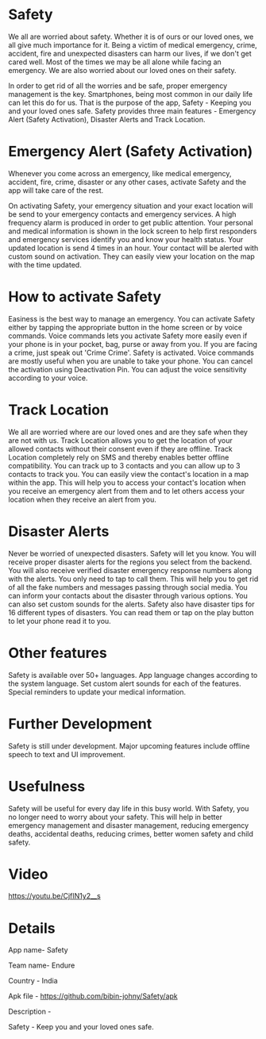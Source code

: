 # Safety
We all are worried about safety. Whether it is of ours or our loved ones, we all give much importance for it. Being a victim of medical emergency, crime, accident, fire and unexpected disasters can harm our lives, if we don't get cared well. Most of the times we may be all alone while facing an emergency. We are also worried about our loved ones on their safety. 

In order to get rid of all the worries and be safe, proper emergency management is the key. Smartphones, being most common in our daily life can let this do for us. That is the purpose of the app, Safety - Keeping you and your loved ones safe. Safety provides three main features - Emergency Alert (Safety Activation), Disaster Alerts and Track Location.

# Emergency Alert (Safety Activation)

Whenever you come across an emergency, like medical emergency, accident, fire, crime, disaster or any other cases, activate Safety and the app will take care of the rest.

On activating Safety, your emergency situation and your exact location will be send to your emergency contacts and emergency services. A high frequency alarm is produced in order to get public attention. Your personal and medical information is shown in the lock screen to help first responders and emergency services identify you and know your health status. Your updated location is send 4 times in an hour. Your contact will be alerted with custom sound on activation. They can easily view your location on the map with the time updated. 

# How to activate Safety 

Easiness is the best way to manage an emergency. You can activate Safety either by tapping the appropriate button in the home screen or by voice commands. Voice commands lets you activate Safety more easily even if your phone is in your pocket, bag, purse or away from you. If you are facing a crime, just speak out 'Crime Crime'. Safety is activated. Voice commands are mostly useful when you are unable to take your phone. You can cancel the activation using Deactivation Pin. You can adjust the voice sensitivity according to your voice.

# Track Location 

We all are worried where are our loved ones and are they safe when they are not with us. Track Location allows you to get the location of your allowed contacts without their consent even if they are offline. Track Location completely rely on SMS and thereby enables better offline compatibility. You can track up to 3 contacts and you can allow up to 3 contacts to track you. You can easily view the contact's location in a map within the app. This will help you to access your contact's location when you receive an emergency alert from them and to let others access your location when they receive an alert from you. 

# Disaster Alerts 

Never be worried of unexpected disasters. Safety will let you know. You will receive proper disaster alerts for the regions you select from the backend. You will also receive verified disaster emergency response numbers along with the alerts. You only need to tap to call them. This will help you to get rid of all the fake numbers and messages passing through social media. You can inform your contacts about the disaster through various options. You can also set custom sounds for the alerts. Safety also have disaster tips for 16 different types of disasters. You can read them or tap on the play button to let your phone read it to you. 

# Other features 

Safety is available over 50+ languages. App language changes according to the system language. Set custom alert sounds for each of the features. Special reminders to update your medical information. 

# Further Development 

Safety is still under development. Major upcoming features include offline speech to text and UI improvement. 

# Usefulness 

Safety will be useful for every day life in this busy world. With Safety, you no longer need to worry about your safety. This will help in better emergency management and disaster management, reducing emergency deaths, accidental deaths, reducing crimes, better women safety and child safety. 

# Video
https://youtu.be/CjfIN1y2__s

# Details
App name- Safety

Team name- Endure

Country - India

Apk file - https://github.com/bibin-johny/Safety/apk
     
Description -

Safety - Keep you and your loved ones safe. 



      

